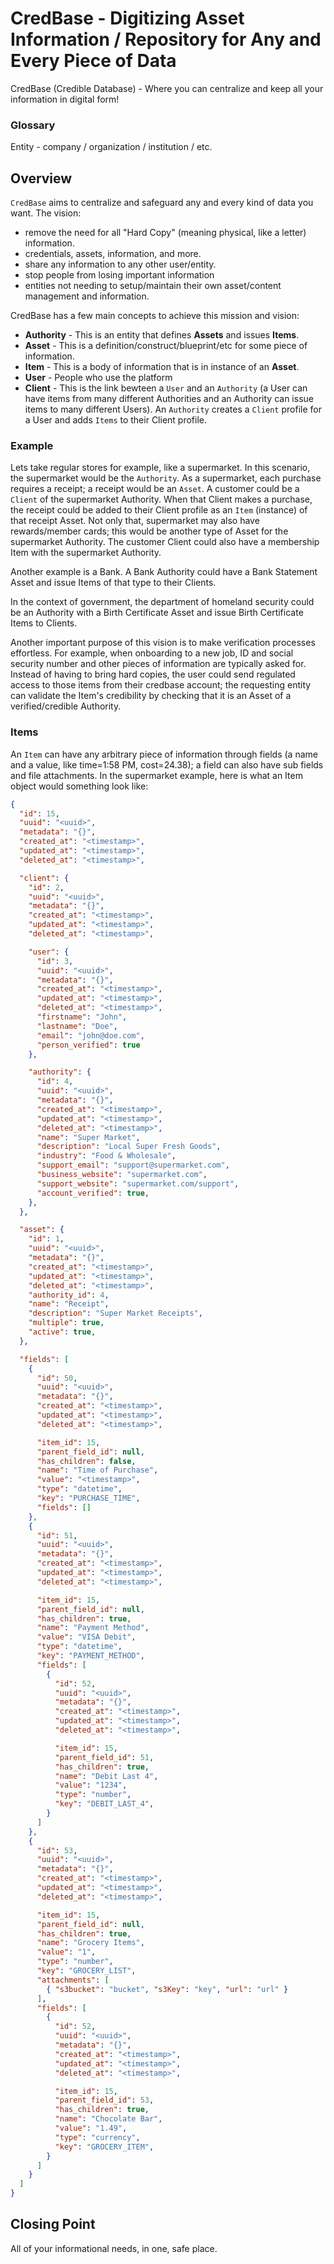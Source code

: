 # CredBase - Digitizing Asset Information / Repository for Any and Every Piece of Data


CredBase (Credible Database) - Where you can centralize and keep all your information in digital form!


### Glossary

Entity - company / organization / institution / etc.


## Overview

`CredBase` aims to centralize and safeguard any and every kind of data you want. The vision:
* remove the need for all "Hard Copy" (meaning physical, like a letter) information.
* credentials, assets, information, and more.
* share any information to any other user/entity.
* stop people from losing important information
* entities not needing to setup/maintain their own asset/content management and information.


CredBase has a few main concepts to achieve this mission and vision:
* **Authority** - This is an entity that defines **Assets** and issues **Items**.
* **Asset** - This is a definition/construct/blueprint/etc for some piece of information.
* **Item** - This is a body of information that is in instance of an **Asset**.
* **User** - People who use the platform
* **Client** - This is the link bewteen a `User` and an `Authority` (a User can have items from many different Authorities and an Authority can issue items to many different Users). An `Authority` creates a `Client` profile for a User and adds `Items` to their Client profile.



### Example

Lets take regular stores for example, like a supermarket. In this scenario, the supermarket would be the `Authority`. As a supermarket, each purchase requires a  receipt; a receipt would be an `Asset`. A customer could be a `Client` of the supermarket Authority. When that Client makes a purchase, the receipt could be added to their Client profile as an `Item` (instance) of that receipt Asset. Not only that, supermarket may also have rewards/member cards; this would be another type of Asset for the supermarket Authority. The customer Client could also have a membership Item with the supermarket Authority.

Another example is a Bank. A Bank Authority could have a Bank Statement Asset and issue Items of that type to their Clients.

In the context of government, the department of homeland security could be an Authority with a Birth Certificate Asset and issue Birth Certificate Items to Clients.



Another important purpose of this vision is to make verification processes effortless. For example, when onboarding to a new job, ID and social security number and other pieces of information are typically asked for. Instead of having to bring hard copies, the user could send regulated access to those items from their credbase account; the requesting entity can validate the Item's credibility by checking that it is an Asset of a verified/credible Authority.



### Items

An `Item` can have any arbitrary piece of information through fields (a name and a value, like time=1:58 PM, cost=24.38); a field can also have sub fields and file attachments. In the supermarket example, here is what an Item object would something look like:

```json
{
  "id": 15,
  "uuid": "<uuid>",
  "metadata": "{}",
  "created_at": "<timestamp>",
  "updated_at": "<timestamp>",
  "deleted_at": "<timestamp>",

  "client": {
    "id": 2,
    "uuid": "<uuid>",
    "metadata": "{}",
    "created_at": "<timestamp>",
    "updated_at": "<timestamp>",
    "deleted_at": "<timestamp>",

    "user": {
      "id": 3,
      "uuid": "<uuid>",
      "metadata": "{}",
      "created_at": "<timestamp>",
      "updated_at": "<timestamp>",
      "deleted_at": "<timestamp>",
      "firstname": "John",
      "lastname": "Doe",
      "email": "john@doe.com",
      "person_verified": true
    },

    "authority": {
      "id": 4,
      "uuid": "<uuid>",
      "metadata": "{}",
      "created_at": "<timestamp>",
      "updated_at": "<timestamp>",
      "deleted_at": "<timestamp>",
      "name": "Super Market",
      "description": "Local Super Fresh Goods",
      "industry": "Food & Wholesale",
      "support_email": "support@supermarket.com",
      "business_website": "supermarket.com",
      "support_website": "supermarket.com/support",
      "account_verified": true,
    },
  },

  "asset": {
    "id": 1,
    "uuid": "<uuid>",
    "metadata": "{}",
    "created_at": "<timestamp>",
    "updated_at": "<timestamp>",
    "deleted_at": "<timestamp>",
    "authority_id": 4,
    "name": "Receipt",
    "description": "Super Market Receipts",
    "multiple": true,
    "active": true,
  },

  "fields": [
    {
      "id": 50,
      "uuid": "<uuid>",
      "metadata": "{}",
      "created_at": "<timestamp>",
      "updated_at": "<timestamp>",
      "deleted_at": "<timestamp>",

      "item_id": 15,
      "parent_field_id": null,
      "has_children": false,
      "name": "Time of Purchase",
      "value": "<timestamp>",
      "type": "datetime",
      "key": "PURCHASE_TIME",
      "fields": []
    },
    {
      "id": 51,
      "uuid": "<uuid>",
      "metadata": "{}",
      "created_at": "<timestamp>",
      "updated_at": "<timestamp>",
      "deleted_at": "<timestamp>",

      "item_id": 15,
      "parent_field_id": null,
      "has_children": true,
      "name": "Payment Method",
      "value": "VISA Debit",
      "type": "datetime",
      "key": "PAYMENT_METHOD",
      "fields": [
        {
          "id": 52,
          "uuid": "<uuid>",
          "metadata": "{}",
          "created_at": "<timestamp>",
          "updated_at": "<timestamp>",
          "deleted_at": "<timestamp>",

          "item_id": 15,
          "parent_field_id": 51,
          "has_children": true,
          "name": "Debit Last 4",
          "value": "1234",
          "type": "number",
          "key": "DEBIT_LAST_4",
        }
      ]
    },
    {
      "id": 53,
      "uuid": "<uuid>",
      "metadata": "{}",
      "created_at": "<timestamp>",
      "updated_at": "<timestamp>",
      "deleted_at": "<timestamp>",

      "item_id": 15,
      "parent_field_id": null,
      "has_children": true,
      "name": "Grocery Items",
      "value": "1",
      "type": "number",
      "key": "GROCERY_LIST",
      "attachments": [
        { "s3bucket": "bucket", "s3Key": "key", "url": "url" }
      ],
      "fields": [
        {
          "id": 52,
          "uuid": "<uuid>",
          "metadata": "{}",
          "created_at": "<timestamp>",
          "updated_at": "<timestamp>",
          "deleted_at": "<timestamp>",

          "item_id": 15,
          "parent_field_id": 53,
          "has_children": true,
          "name": "Chocolate Bar",
          "value": "1.49",
          "type": "currency",
          "key": "GROCERY_ITEM",
        }
      ]
    }
  ]
}
```



## Closing Point


All of your informational needs, in one, safe place.
